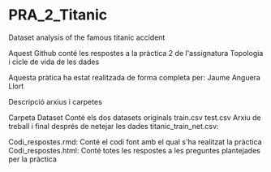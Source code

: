# PRA_2_Titanic
Dataset analysis of the famous titanic accident

Aquest Github conté les respostes a la pràctica 2 de l'assignatura Topologia i cicle de vida de les dades

Aquesta pràtica ha estat realitzada de forma completa per: Jaume Anguera Llort

Descripció arxius i carpetes

Carpeta Dataset
Conté els dos datasets originals
train.csv
test.csv
Arxiu de treball i final després de netejar les dades
titanic_train_net.csv:

Codi_respostes.rmd: Conté el codi font amb el qual s'ha realitzat la pràctica
Codi_respostes.html: Conté totes les respostes a les preguntes plantejades per la pràctica

